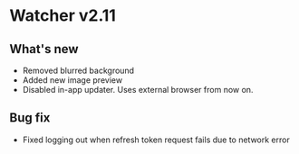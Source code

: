 # Watcher v2.11

## What's new
- Removed blurred background
- Added new image preview
- Disabled in-app updater. Uses external browser from now on.

## Bug fix
- Fixed logging out when refresh token request fails due to network error